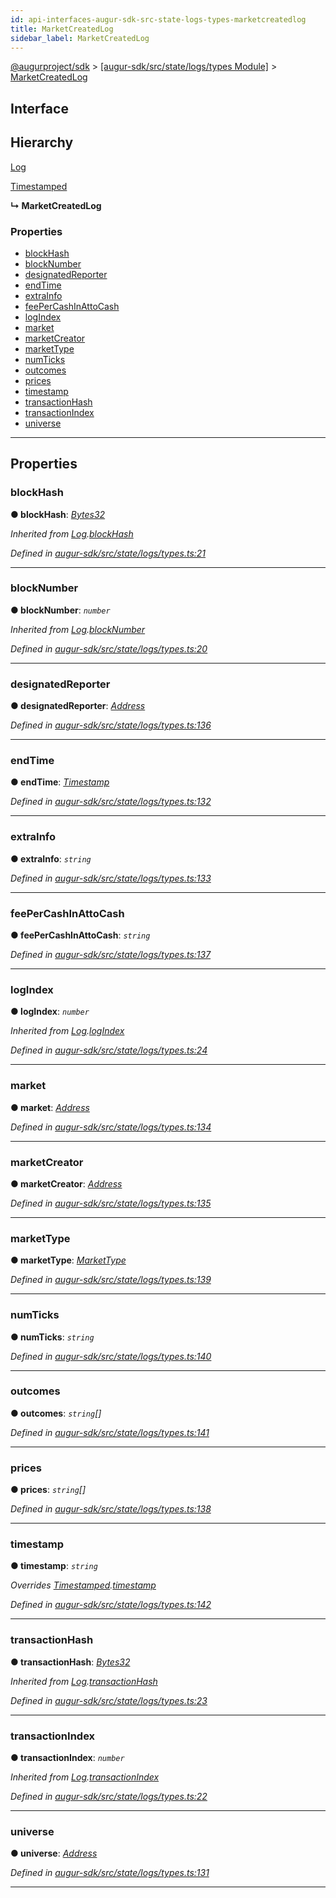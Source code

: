 ```yaml
---
id: api-interfaces-augur-sdk-src-state-logs-types-marketcreatedlog
title: MarketCreatedLog
sidebar_label: MarketCreatedLog
---
```


[@augurproject/sdk](api-readme.md) > [[augur-sdk/src/state/logs/types Module]](api-modules-augur-sdk-src-state-logs-types-module.md) > [MarketCreatedLog](api-interfaces-augur-sdk-src-state-logs-types-marketcreatedlog.md)

## Interface

## Hierarchy

 [Log](api-interfaces-augur-sdk-src-state-logs-types-log.md)

 [Timestamped](api-interfaces-augur-sdk-src-state-logs-types-timestamped.md)

**↳ MarketCreatedLog**

### Properties

* [blockHash](api-interfaces-augur-sdk-src-state-logs-types-marketcreatedlog.md#blockhash)
* [blockNumber](api-interfaces-augur-sdk-src-state-logs-types-marketcreatedlog.md#blocknumber)
* [designatedReporter](api-interfaces-augur-sdk-src-state-logs-types-marketcreatedlog.md#designatedreporter)
* [endTime](api-interfaces-augur-sdk-src-state-logs-types-marketcreatedlog.md#endtime)
* [extraInfo](api-interfaces-augur-sdk-src-state-logs-types-marketcreatedlog.md#extrainfo)
* [feePerCashInAttoCash](api-interfaces-augur-sdk-src-state-logs-types-marketcreatedlog.md#feepercashinattocash)
* [logIndex](api-interfaces-augur-sdk-src-state-logs-types-marketcreatedlog.md#logindex)
* [market](api-interfaces-augur-sdk-src-state-logs-types-marketcreatedlog.md#market)
* [marketCreator](api-interfaces-augur-sdk-src-state-logs-types-marketcreatedlog.md#marketcreator)
* [marketType](api-interfaces-augur-sdk-src-state-logs-types-marketcreatedlog.md#markettype)
* [numTicks](api-interfaces-augur-sdk-src-state-logs-types-marketcreatedlog.md#numticks)
* [outcomes](api-interfaces-augur-sdk-src-state-logs-types-marketcreatedlog.md#outcomes)
* [prices](api-interfaces-augur-sdk-src-state-logs-types-marketcreatedlog.md#prices)
* [timestamp](api-interfaces-augur-sdk-src-state-logs-types-marketcreatedlog.md#timestamp)
* [transactionHash](api-interfaces-augur-sdk-src-state-logs-types-marketcreatedlog.md#transactionhash)
* [transactionIndex](api-interfaces-augur-sdk-src-state-logs-types-marketcreatedlog.md#transactionindex)
* [universe](api-interfaces-augur-sdk-src-state-logs-types-marketcreatedlog.md#universe)

---

## Properties

<a id="blockhash"></a>

###  blockHash

**● blockHash**: *[Bytes32](api-modules-augur-sdk-src-state-logs-types-module.md#bytes32)*

*Inherited from [Log](api-interfaces-augur-sdk-src-state-logs-types-log.md).[blockHash](api-interfaces-augur-sdk-src-state-logs-types-log.md#blockhash)*

*Defined in [augur-sdk/src/state/logs/types.ts:21](https://github.com/AugurProject/augur/blob/1e1466f1d3/packages/augur-sdk/src/state/logs/types.ts#L21)*

___
<a id="blocknumber"></a>

###  blockNumber

**● blockNumber**: *`number`*

*Inherited from [Log](api-interfaces-augur-sdk-src-state-logs-types-log.md).[blockNumber](api-interfaces-augur-sdk-src-state-logs-types-log.md#blocknumber)*

*Defined in [augur-sdk/src/state/logs/types.ts:20](https://github.com/AugurProject/augur/blob/1e1466f1d3/packages/augur-sdk/src/state/logs/types.ts#L20)*

___
<a id="designatedreporter"></a>

###  designatedReporter

**● designatedReporter**: *[Address](api-modules-augur-sdk-src-state-logs-types-module.md#address)*

*Defined in [augur-sdk/src/state/logs/types.ts:136](https://github.com/AugurProject/augur/blob/1e1466f1d3/packages/augur-sdk/src/state/logs/types.ts#L136)*

___
<a id="endtime"></a>

###  endTime

**● endTime**: *[Timestamp](api-modules-augur-sdk-src-state-logs-types-module.md#timestamp)*

*Defined in [augur-sdk/src/state/logs/types.ts:132](https://github.com/AugurProject/augur/blob/1e1466f1d3/packages/augur-sdk/src/state/logs/types.ts#L132)*

___
<a id="extrainfo"></a>

###  extraInfo

**● extraInfo**: *`string`*

*Defined in [augur-sdk/src/state/logs/types.ts:133](https://github.com/AugurProject/augur/blob/1e1466f1d3/packages/augur-sdk/src/state/logs/types.ts#L133)*

___
<a id="feepercashinattocash"></a>

###  feePerCashInAttoCash

**● feePerCashInAttoCash**: *`string`*

*Defined in [augur-sdk/src/state/logs/types.ts:137](https://github.com/AugurProject/augur/blob/1e1466f1d3/packages/augur-sdk/src/state/logs/types.ts#L137)*

___
<a id="logindex"></a>

###  logIndex

**● logIndex**: *`number`*

*Inherited from [Log](api-interfaces-augur-sdk-src-state-logs-types-log.md).[logIndex](api-interfaces-augur-sdk-src-state-logs-types-log.md#logindex)*

*Defined in [augur-sdk/src/state/logs/types.ts:24](https://github.com/AugurProject/augur/blob/1e1466f1d3/packages/augur-sdk/src/state/logs/types.ts#L24)*

___
<a id="market"></a>

###  market

**● market**: *[Address](api-modules-augur-sdk-src-state-logs-types-module.md#address)*

*Defined in [augur-sdk/src/state/logs/types.ts:134](https://github.com/AugurProject/augur/blob/1e1466f1d3/packages/augur-sdk/src/state/logs/types.ts#L134)*

___
<a id="marketcreator"></a>

###  marketCreator

**● marketCreator**: *[Address](api-modules-augur-sdk-src-state-logs-types-module.md#address)*

*Defined in [augur-sdk/src/state/logs/types.ts:135](https://github.com/AugurProject/augur/blob/1e1466f1d3/packages/augur-sdk/src/state/logs/types.ts#L135)*

___
<a id="markettype"></a>

###  marketType

**● marketType**: *[MarketType](api-enums-augur-sdk-src-state-logs-types-markettype.md)*

*Defined in [augur-sdk/src/state/logs/types.ts:139](https://github.com/AugurProject/augur/blob/1e1466f1d3/packages/augur-sdk/src/state/logs/types.ts#L139)*

___
<a id="numticks"></a>

###  numTicks

**● numTicks**: *`string`*

*Defined in [augur-sdk/src/state/logs/types.ts:140](https://github.com/AugurProject/augur/blob/1e1466f1d3/packages/augur-sdk/src/state/logs/types.ts#L140)*

___
<a id="outcomes"></a>

###  outcomes

**● outcomes**: *`string`[]*

*Defined in [augur-sdk/src/state/logs/types.ts:141](https://github.com/AugurProject/augur/blob/1e1466f1d3/packages/augur-sdk/src/state/logs/types.ts#L141)*

___
<a id="prices"></a>

###  prices

**● prices**: *`string`[]*

*Defined in [augur-sdk/src/state/logs/types.ts:138](https://github.com/AugurProject/augur/blob/1e1466f1d3/packages/augur-sdk/src/state/logs/types.ts#L138)*

___
<a id="timestamp"></a>

###  timestamp

**● timestamp**: *`string`*

*Overrides [Timestamped](api-interfaces-augur-sdk-src-state-logs-types-timestamped.md).[timestamp](api-interfaces-augur-sdk-src-state-logs-types-timestamped.md#timestamp)*

*Defined in [augur-sdk/src/state/logs/types.ts:142](https://github.com/AugurProject/augur/blob/1e1466f1d3/packages/augur-sdk/src/state/logs/types.ts#L142)*

___
<a id="transactionhash"></a>

###  transactionHash

**● transactionHash**: *[Bytes32](api-modules-augur-sdk-src-state-logs-types-module.md#bytes32)*

*Inherited from [Log](api-interfaces-augur-sdk-src-state-logs-types-log.md).[transactionHash](api-interfaces-augur-sdk-src-state-logs-types-log.md#transactionhash)*

*Defined in [augur-sdk/src/state/logs/types.ts:23](https://github.com/AugurProject/augur/blob/1e1466f1d3/packages/augur-sdk/src/state/logs/types.ts#L23)*

___
<a id="transactionindex"></a>

###  transactionIndex

**● transactionIndex**: *`number`*

*Inherited from [Log](api-interfaces-augur-sdk-src-state-logs-types-log.md).[transactionIndex](api-interfaces-augur-sdk-src-state-logs-types-log.md#transactionindex)*

*Defined in [augur-sdk/src/state/logs/types.ts:22](https://github.com/AugurProject/augur/blob/1e1466f1d3/packages/augur-sdk/src/state/logs/types.ts#L22)*

___
<a id="universe"></a>

###  universe

**● universe**: *[Address](api-modules-augur-sdk-src-state-logs-types-module.md#address)*

*Defined in [augur-sdk/src/state/logs/types.ts:131](https://github.com/AugurProject/augur/blob/1e1466f1d3/packages/augur-sdk/src/state/logs/types.ts#L131)*

___

